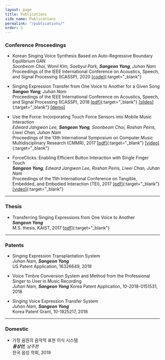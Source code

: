 ```yaml
---
layout: page
title: Publications
side_name: Publications
permalink: "/publications/"
order: 2
---
```


### Conference Proceedings

* Korean Singing Voice Synthesis Based on Auto-Regressive Boundary Equilibrium GAN  
_Soonbeom Choi, Wonil Kim, Saebyul Park, __Sangeon Yong__, Juhan Nam_  
Proceedings of the IEEE International Conference on Acoustics, Speech, and Signal Processing (ICASSP), 2020 [[code]](https://github.com/SoonbeomChoi/BEGANSing){:target="_blank"}

* Singing Expression Transfer from One Voice to Another for a Given Song  
___Sangon Yong__, Juhan Nam_  
Proceedings of the IEEE International Conference on Acoustics, Speech, and Signal Processing (ICASSP), 2018 [[pdf]](yong_ICASSP_2018.pdf){:target="_blank"} [[slides]](yong_ICASSP_2018_slides.pdf){:target="_blank"} [[demo]](../singing-expression-transfer/)

* Use the Force: Incorporating Touch Force Sensors into Mobile Music Interaction  
_Edward Jangwon Lee, __Sangeon Yong__, Soonbeom Choi, Roshan Peiris, Liwei Chan, Juhan Nam_  
Proceedings of the 13th International Symposium on Computer Music Multidisciplinary Research (CMMR), 2017 [[pdf]](yong_CMMR_2017.pdf){:target="_blank"} [[video]](https://youtu.be/quxAEBEp97Q){:target="_blank"}

* ForceClicks: Enabling Efficient Button Interaction with Single Finger Touch  
___Sangeon Yong__, Edward Jangwon Lee, Roshan Peiris, Liwei Chan, Juhan Nam_  
Proceedings of the 11th International Conference on Tangible, Embedded, and Embodied Interaction (TEI), 2017 [[pdf]](yong_TEI_2017.pdf){:target="_blank"} [[video]](https://youtu.be/im5fEsX6yHE){:target="_blank"}

---

### Thesis

* Transferring Singing Expressions from One Voice to Another  
___Sangeon Yong___  
M.S. thesis, KAIST, 2017 [[pdf]](master-thesis.pdf){:target="_blank"}

---

### Patents

* Singing Expression Transplantation System  
_Juhan Nam, __Sangeon Yong___  
US Patent Application, 16326649, 2019

* Voice Timbre Conversion System and Method from the Professional Singer to User in Music Recording  
_Juhan Nam, __Sangeon Yong___
Korea Patent Application, 10-2018-0151531, 2018

* Singing Voice Expression Transfer System  
_Juhan Nam, __Sangeon Yong___  
Korea Patent Grant, 10-1925217, 2018

---

### Domestic

* 가창 음원의 음악적 표현 이식 시스템  
___용상언__, 남주한_  
한국 음성 학회, 2019
